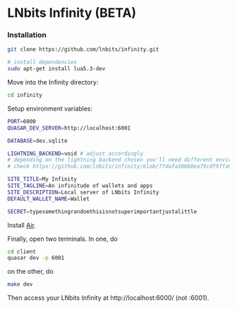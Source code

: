 LNbits Infinity (BETA)
======

### Installation

```sh
git clone https://github.com/lnbits/infinity.git

# install dependencies
sudo apt-get install lua5.3-dev
```

Move into the Infinity directory:

```sh
cd infinity
```

Setup environment variables:

```sh
PORT=6000
QUASAR_DEV_SERVER=http://localhost:6001

DATABASE=dev.sqlite

LIGHTNING_BACKEND=void # adjust accordingly
# depending on the lightning backend chosen you'll need different environment variables
# check https://github.com/lnbits/infinity/blob/77dafa306b0ea79cdf5ffa9bf39c13cd04ffdfa6/lightning/backend.go#L18-L28 file for more information

SITE_TITLE=My Infinity
SITE_TAGLINE=An infinitude of wallets and apps
SITE_DESCRIPTION=Local server of LNbits Infinity
DEFAULT_WALLET_NAME=Wallet

SECRET=typesomethingrandomthisisnotsuperimportantjustalittle
```

Install [Air](https://github.com/cosmtrek/air).

Finally, open two terminals. In one, do

```sh
cd client
quasar dev -p 6001
```

on the other, do

```sh
make dev
```

Then access your LNbits Infinity at http://localhost:6000/ (not :6001).
